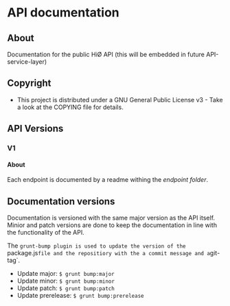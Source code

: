 # API documentation

## About

Documentation for the public HiØ API (this will be embedded in future API-service-layer)

## Copyright

- This project is distributed under a  GNU General Public License v3 - Take a look at the COPYING file for details.

## API Versions

### V1

#### About

Each endpoint is documented by a readme withing the *endpoint folder*.


## Documentation versions

Documentation is versioned with the same major version as the API itself. Minior and patch versions are done to keep the documentation in line with the functionality of the API.

The `grunt-bump plugin is used to update the version of the `package.js` file and the repositiory with the a commit message and a `git-tag`.

- Update major: `$ grunt bump:major`
- Update minor: `$ grunt bump:minor`
- Update patch: `$ grunt bump:patch`
- Update prerelease: `$ grunt bump:prerelease`
